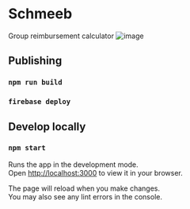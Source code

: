 # Schmeeb
Group reimbursement calculator
![image](https://github.com/Emilyrb/Schmeeb/assets/22574582/ac58302b-664a-4cd1-8d71-7b9ae4108769)

## Publishing

### `npm run build`
### `firebase deploy`

## Develop locally

### `npm start`

Runs the app in the development mode.\
Open [http://localhost:3000](http://localhost:3000) to view it in your browser.

The page will reload when you make changes.\
You may also see any lint errors in the console.
